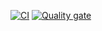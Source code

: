 [![CI](https://github.com/Juliojld12/iwvg-devops-lozano-juliojav/actions/workflows/continuous-integration.yml/badge.svg)](https://github.com/Juliojld12/iwvg-devops-lozano-juliojav/actions/workflows/continuous-integration.yml)
[![Quality gate](https://sonarcloud.io/api/project_badges/quality_gate?project=Juliojld12_iwvg-devops-lozano-juliojav)](https://sonarcloud.io/summary/new_code?id=Juliojld12_iwvg-devops-lozano-juliojav)